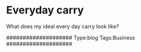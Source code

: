 # Everyday carry

What does my ideal every day carry look like?

####################
Type:blog
Tags:Business
####################
